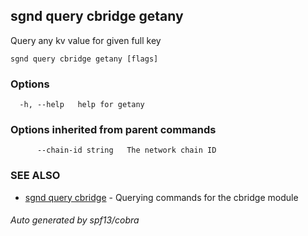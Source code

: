 ## sgnd query cbridge getany

Query any kv value for given full key

```
sgnd query cbridge getany [flags]
```

### Options

```
  -h, --help   help for getany
```

### Options inherited from parent commands

```
      --chain-id string   The network chain ID
```

### SEE ALSO

* [sgnd query cbridge](sgnd_query_cbridge.md)	 - Querying commands for the cbridge module

###### Auto generated by spf13/cobra
